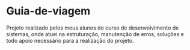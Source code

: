 # Guia-de-viagem
Projeto realizado pelos meus alunos do curso de desenvolvimento de sistemas, onde atuei na estruturação, manutenção de erros, soluções e todo apoio necessário para a realização do projeto.
